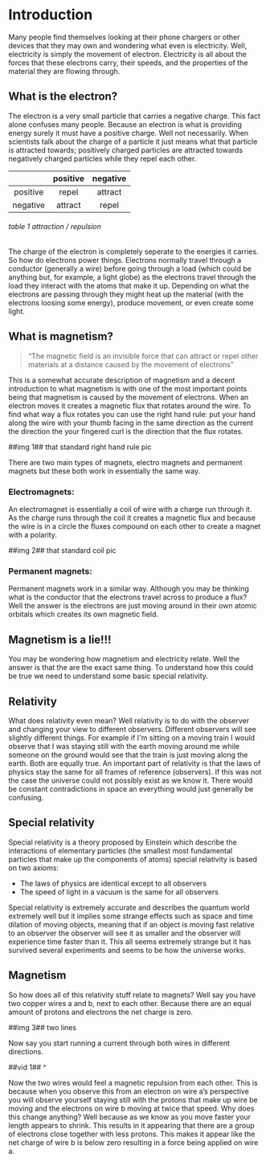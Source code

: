 # Introduction #

Many people find themselves looking at their phone chargers or other devices that they may own and wondering what even is electricity. Well, electricity is simply the movement of electron. Electricity is all about the forces that these electrons carry, their speeds, and the properties of the material they are flowing through.

## What is the electron? ##

The electron is a very small particle that carries a negative charge. This fact alone confuses many people. Because an electron is what is providing energy surely it must have a positive charge. Well not necessarily. When scientists talk about the charge of a particle it just means what that particle is attracted towards; positively charged particles are attracted towards negatively charged particles while they repel each other.


|          | positive | negative |
| :------: | :----: | :-----: |
| positive | repel | attract |
| negative | attract | repel |

###### table 1 attraction / repulsion


The charge of the electron is completely seperate to the energies it carries. So how do electrons power things. Electrons normally travel through a conductor (generally a wire) before going through a load (which could be anything but, for example, a light globe) as the electrons travel through the load they interact with the atoms that make it up. Depending on what the electrons are passing through they might heat up the material (with the electrons loosing some energy), produce movement, or even create some light.

## What is magnetism? ##

> “The magnetic field is an invisible force that can attract or repel other materials at a distance caused by the movement of electrons”

This is a somewhat accurate description of magnetism and a decent introduction to what magnetism is with one of the most important points being that magnetism is caused by the movement of electrons. When an electron moves it creates a magnetic flux that rotates around the wire. To find what way a flux rotates you can use the right hand rule: put your hand along the wire with your thumb facing in the same direction as the current the direction the your fingered curl is the direction that the flux rotates.

\#\#img 1\#\# that standard right hand rule pic

There are two main types of magnets, electro magnets and permanent magnets but these both work in essentially the same way.
### Electromagnets: ###
An electromagnet is essentially a coil of wire with a charge run through it. As the charge runs through the coil it creates a magnetic flux and because the wire is in a circle the fluxes compound on each other to create a magnet with a polarity.

\#\#img 2\#\# that standard coil pic

### Permanent magnets: ###
Permanent magnets work in a similar way. Although you may be thinking what is the conductor that the electrons travel across to produce a flux? Well the answer is the electrons are just moving around in their own atomic orbitals which creates its own magnetic field.
## Magnetism is a lie!!! ##
You may be wondering how magnetism and electricity relate. Well the answer is that the are the exact same thing. To understand how this could be true we need to understand some basic special relativity.

## Relativity ##

What does relativity even mean? Well relativity is to do with the observer and changing your view to different observers. Different observers will see slightly different things. For example if I'm sitting on a moving train I would observe that I was staying still with the earth moving around me while someone on the ground would see that the train is just moving along the earth. Both are equally true. An important part of relativity is that the laws of physics stay the same for all frames of reference (observers). If this was not the case the universe could not possibly exist as we know it. There would be constant contradictions in space an everything would just generally be confusing.

## Special relativity ##

Special relativity is a theory proposed by Einstein which describe the interactions of elementary particles (the smallest most fundamental particles that make up the components of atoms) special relativity is based on two axioms:

* The laws of physics are identical except to all observers 
* The speed of light in a vacuum is the same for all observers 

Special relativity is extremely accurate and describes the quantum world extremely well but it implies some strange effects such as space and time dilation of moving objects, meaning that if an object is moving fast relative to an observer the observer will see it as smaller and the observer will experience time faster than it. This all seems extremely strange but it has survived several experiments and seems to be how the universe works.

## Magnetism ##

So how does all of this relativity stuff relate to magnets? Well say you have two copper wires a and b, next to each other. Because there are an equal amount of protons and electrons the net charge is zero.

\#\#img 3\#\# two lines

Now say you start running a current through both wires in different directions.

\#\#vid 1\#\# ^

Now the two wires would feel a magnetic repulsion from each other. This is because when you observe this from an electron on wire a’s perspective you will observe yourself staying still with the protons that make up wire be moving and the electrons on wire b moving at twice that speed. Why does this change anything? Well because as we know as you move faster your length appears to shrink. This results in it appearing that there are a group of electrons close together with less protons. This makes it appear like the net charge of wire b is below zero resulting in a force being applied on wire a.
